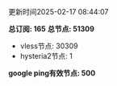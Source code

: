更新时间2025-02-17 08:44:07

**总订阅: 165**
**总节点: 51309**
- vless节点: 30309
- hysteria2节点: 1

**google ping有效节点: 500**

